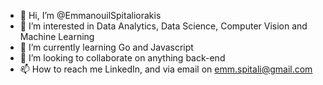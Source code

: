 - 👋 Hi, I’m @EmmanouilSpitaliorakis
- 👀 I’m interested in Data Analytics, Data Science, Computer Vision and Machine Learning
- 🌱 I’m currently learning Go and Javascript
- 💞️ I’m looking to collaborate on anything back-end
- 📫 How to reach me LinkedIn, and via email on emm.spitali@gmail.com

<!---
EmmanouilSpitaliorakis/EmmanouilSpitaliorakis is a ✨ special ✨ repository because its `README.md` (this file) appears on your GitHub profile.
You can click the Preview link to take a look at your changes.
--->
